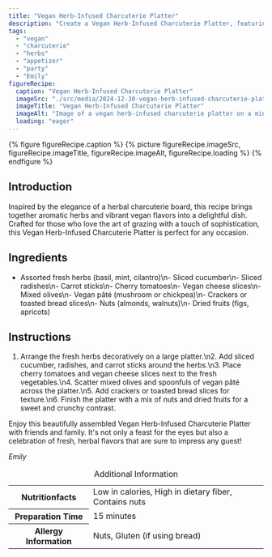 ```yaml
---
title: "Vegan Herb-Infused Charcuterie Platter"
description: "Create a Vegan Herb-Infused Charcuterie Platter, featuring fresh herbs, veggies, vegan cheese, and more, perfect for any gathering."
tags:
  - "vegan"
  - "charcuterie"
  - "herbs"
  - "appetizer"
  - "party"
  - "Emily"
figureRecipe: 
  caption: "Vegan Herb-Infused Charcuterie Platter"
  imageSrc: "./src/media/2024-12-30-vegan-herb-infused-charcuterie-platter-5223.png"
  imageTitle: "Vegan Herb-Infused Charcuterie Platter"
  imageAlt: "Image of a vegan herb-infused charcuterie platter on a minimalist table, featuring fresh herbs, assorted vegetables, vegan cheese, olives, vegan pâté, and nuts with dried fruits."
  loading: "eager"
---
```


{% figure figureRecipe.caption %}
{% picture figureRecipe.imageSrc, figureRecipe.imageTitle, figureRecipe.imageAlt, figureRecipe.loading %}
{% endfigure %}

## Introduction

Inspired by the elegance of a herbal charcuterie board, this recipe brings together aromatic herbs and vibrant vegan flavors into a delightful dish. Crafted for those who love the art of grazing with a touch of sophistication, this Vegan Herb-Infused Charcuterie Platter is perfect for any occasion.

## Ingredients

- Assorted fresh herbs (basil, mint, cilantro)\n- Sliced cucumber\n- Sliced radishes\n- Carrot sticks\n- Cherry tomatoes\n- Vegan cheese slices\n- Mixed olives\n- Vegan pâté (mushroom or chickpea)\n- Crackers or toasted bread slices\n- Nuts (almonds, walnuts)\n- Dried fruits (figs, apricots)

## Instructions

1. Arrange the fresh herbs decoratively on a large platter.\n2. Add sliced cucumber, radishes, and carrot sticks around the herbs.\n3. Place cherry tomatoes and vegan cheese slices next to the fresh vegetables.\n4. Scatter mixed olives and spoonfuls of vegan pâté across the platter.\n5. Add crackers or toasted bread slices for texture.\n6. Finish the platter with a mix of nuts and dried fruits for a sweet and crunchy contrast.

Enjoy this beautifully assembled Vegan Herb-Infused Charcuterie Platter with friends and family. It's not only a feast for the eyes but also a celebration of fresh, herbal flavors that are sure to impress any guest!

*Emily*

<table><caption class='sr-only'>Additional Information</caption><tr><th>Nutritionfacts</th><td>Low in calories, High in dietary fiber, Contains nuts&nbsp;</td></tr><tr><th>Preparation Time</th><td>15 minutes&nbsp;</td></tr><tr><th>Allergy Information</th><td>Nuts, Gluten (if using bread)&nbsp;</td></tr></table>

